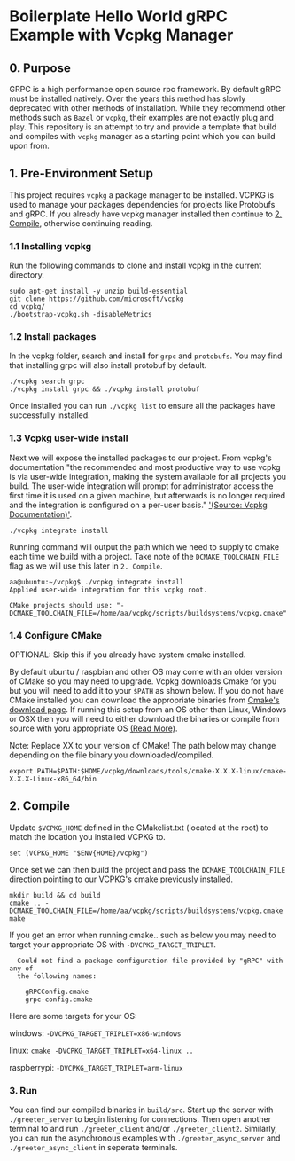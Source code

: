 # Boilerplate Hello World gRPC Example with Vcpkg Manager

## 0. Purpose
GRPC is a high performance open source rpc framework. By default gRPC must be installed natively. Over the years this method has slowly deprecated with other methods of installation. While they recommend other methods such as `Bazel` or `vcpkg`, their examples are not exactly plug and play. This repository is an attempt to try and provide a template that build and compiles with `vcpkg` manager as a starting point which you can build upon from.

## 1. Pre-Environment Setup
This project requires `vcpkg` a package manager to be installed. VCPKG is used to manage your packages dependencies for projects like Protobufs and gRPC. If you already have vcpkg manager installed then continue to [2. Compile](https://github.com/advra/grpc-vcpkg-boilerplate-example/blob/main/README.md#2-compile), otherwise continuing reading.

### 1.1 Installing vcpkg
Run the following commands to clone and install vcpkg in the current directory.
```
sudo apt-get install -y unzip build-essential
git clone https://github.com/microsoft/vcpkg
cd vcpkg/
./bootstrap-vcpkg.sh -disableMetrics
```
### 1.2 Install packages
In the vcpkg folder, search and install for `grpc` and `protobufs`. You may find that installing grpc will also install protobuf by default. 
```
./vcpkg search grpc
./vcpkg install grpc && ./vcpkg install protobuf
```
Once installed you can run `./vcpkg list` to ensure all the packages have successfully installed.

### 1.3 Vcpkg user-wide install
Next we will expose the installed packages to our project. From vcpkg's documentation "the recommended and most productive way to use vcpkg is via user-wide integration, making the system available for all projects you build. The user-wide integration will prompt for administrator access the first time it is used on a given machine, but afterwards is no longer required and the integration is configured on a per-user basis." ['(Source: Vcpkg Documentation)'](https://vcpkg.readthedocs.io/en/latest/examples/installing-and-using-packages/).
```
./vcpkg integrate install
```
Running command will output the path which we need to supply to cmake each time we build with a project. Take note of the `DCMAKE_TOOLCHAIN_FILE` flag as we will use this later in `2. Compile`.
```
aa@ubuntu:~/vcpkg$ ./vcpkg integrate install
Applied user-wide integration for this vcpkg root.

CMake projects should use: "-DCMAKE_TOOLCHAIN_FILE=/home/aa/vcpkg/scripts/buildsystems/vcpkg.cmake"
```

### 1.4 Configure CMake
OPTIONAL: Skip this if you already have system cmake installed. 

By default ubuntu / raspbian and other OS may come with an older version of CMake so you may need to upgrade. Vcpkg downloads Cmake for you but you will need to add it to your `$PATH` as shown below. If you do not have CMake installed you can download the appropriate binaries from [Cmake's download page](https://cmake.org/download/). If running this setup from an OS other than Linux, Windows or OSX then you will need to either download the binaries or compile from source with yoru appropriate OS [(Read More)](https://cmake.org/install/).

Note: Replace XX to your version of CMake! The path below may change depending on the file binary you downloaded/compiled.
```
export PATH=$PATH:$HOME/vcpkg/downloads/tools/cmake-X.X.X-linux/cmake-X.X.X-Linux-x86_64/bin
```

## 2. Compile
Update `$VCPKG_HOME` defined in the CMakelist.txt (located at the root) to match the location you installed VCPKG to.
```
set (VCPKG_HOME "$ENV{HOME}/vcpkg")
```
Once set we can then build the project and pass the `DCMAKE_TOOLCHAIN_FILE` direction pointing to our VCPKG's cmake previously installed. 
```
mkdir build && cd build
cmake .. -DCMAKE_TOOLCHAIN_FILE=/home/aa/vcpkg/scripts/buildsystems/vcpkg.cmake
make
```
If you get an error when running cmake.. such as below you may need to target your appropriate OS with `-DVCPKG_TARGET_TRIPLET`.
```
  Could not find a package configuration file provided by "gRPC" with any of
  the following names:

    gRPCConfig.cmake
    grpc-config.cmake
```
Here are some targets for your OS:

windows: `-DVCPKG_TARGET_TRIPLET=x86-windows`

linux: `cmake -DVCPKG_TARGET_TRIPLET=x64-linux ..`

raspberrypi: `-DVCPKG_TARGET_TRIPLET=arm-linux`

### 3. Run
You can find our compiled binaries in `build/src`. Start up the server with `./greeter_server` to begin listening for connections. Then open another terminal to and run  `./greeter_client` and/or `./greeter_client2`. Similarly, you can run the asynchronous examples with `./greeter_async_server` and `./greeter_async_client` in seperate terminals. 


